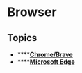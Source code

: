 # Browser

## Topics

* \*\*\*\*[**Chrome/Brave**](chrome-or-brave/)
* \*\*\*\*[**Microsoft Edge**](edge/)
